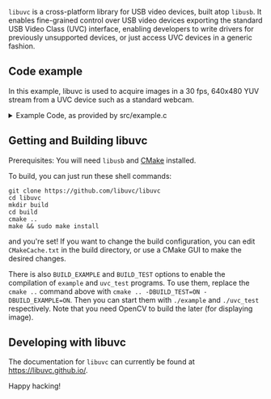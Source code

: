 `libuvc` is a cross-platform library for USB video devices, built atop `libusb`.
It enables fine-grained control over USB video devices exporting the standard USB Video Class
(UVC) interface, enabling developers to write drivers for previously unsupported devices,
or just access UVC devices in a generic fashion.

## Code example
In this example, libuvc is used to acquire images in a 30 fps, 640x480 YUV stream from a UVC device such as a standard webcam.
<details><summary>Example Code, as provided by src/example.c</summary>

```C
#include "libuvc/libuvc.h"
#include <stdio.h>
#include <unistd.h>

/* This callback function runs once per frame. Use it to perform any
 * quick processing you need, or have it put the frame into your application's
 * input queue. If this function takes too long, you'll start losing frames. */
void cb(uvc_frame_t *frame, void *ptr) {
  uvc_frame_t *bgr;
  uvc_error_t ret;
  enum uvc_frame_format *frame_format = (enum uvc_frame_format *)ptr;
  /* FILE *fp;
   * static int jpeg_count = 0;
   * static const char *H264_FILE = "iOSDevLog.h264";
   * static const char *MJPEG_FILE = ".jpeg";
   * char filename[16]; */

  /* We'll convert the image from YUV/JPEG to BGR, so allocate space */
  bgr = uvc_allocate_frame(frame->width * frame->height * 3);
  if (!bgr) {
    printf("unable to allocate bgr frame!\n");
    return;
  }

  printf("callback! frame_format = %d, width = %d, height = %d, length = %lu, ptr = %d\n",
    frame->frame_format, frame->width, frame->height, frame->data_bytes, (int) ptr);

  switch (frame->frame_format) {
  case UVC_FRAME_FORMAT_H264:
    /* use `ffplay H264_FILE` to play */
    /* fp = fopen(H264_FILE, "a");
     * fwrite(frame->data, 1, frame->data_bytes, fp);
     * fclose(fp); */
    break;
  case UVC_COLOR_FORMAT_MJPEG:
    /* sprintf(filename, "%d%s", jpeg_count++, MJPEG_FILE);
     * fp = fopen(filename, "w");
     * fwrite(frame->data, 1, frame->data_bytes, fp);
     * fclose(fp); */
    break;
  case UVC_COLOR_FORMAT_YUYV:
    /* Do the BGR conversion */
    ret = uvc_any2bgr(frame, bgr);
    if (ret) {
      uvc_perror(ret, "uvc_any2bgr");
      uvc_free_frame(bgr);
      return;
    }
    break;
  default:
    break;
  }

  if (frame->sequence % 30 == 0) {
    printf(" * got image %u\n",  frame->sequence);
  }

  /* Call a user function:
   *
   * my_type *my_obj = (*my_type) ptr;
   * my_user_function(ptr, bgr);
   * my_other_function(ptr, bgr->data, bgr->width, bgr->height);
   */

  /* Call a C++ method:
   *
   * my_type *my_obj = (*my_type) ptr;
   * my_obj->my_func(bgr);
   */

  /* Use opencv.highgui to display the image:
   * 
   * cvImg = cvCreateImageHeader(
   *     cvSize(bgr->width, bgr->height),
   *     IPL_DEPTH_8U,
   *     3);
   *
   * cvSetData(cvImg, bgr->data, bgr->width * 3); 
   *
   * cvNamedWindow("Test", CV_WINDOW_AUTOSIZE);
   * cvShowImage("Test", cvImg);
   * cvWaitKey(10);
   *
   * cvReleaseImageHeader(&cvImg);
   */

  uvc_free_frame(bgr);
}

int main(int argc, char **argv) {
  uvc_context_t *ctx;
  uvc_device_t *dev;
  uvc_device_handle_t *devh;
  uvc_stream_ctrl_t ctrl;
  uvc_error_t res;

  /* Initialize a UVC service context. Libuvc will set up its own libusb
   * context. Replace NULL with a libusb_context pointer to run libuvc
   * from an existing libusb context. */
  res = uvc_init(&ctx, NULL);

  if (res < 0) {
    uvc_perror(res, "uvc_init");
    return res;
  }

  puts("UVC initialized");

  /* Locates the first attached UVC device, stores in dev */
  res = uvc_find_device(
      ctx, &dev,
      0, 0, NULL); /* filter devices: vendor_id, product_id, "serial_num" */

  if (res < 0) {
    uvc_perror(res, "uvc_find_device"); /* no devices found */
  } else {
    puts("Device found");

    /* Try to open the device: requires exclusive access */
    res = uvc_open(dev, &devh);

    if (res < 0) {
      uvc_perror(res, "uvc_open"); /* unable to open device */
    } else {
      puts("Device opened");

      /* Print out a message containing all the information that libuvc
       * knows about the device */
      uvc_print_diag(devh, stderr);

      const uvc_format_desc_t *format_desc = uvc_get_format_descs(devh);
      const uvc_frame_desc_t *frame_desc = format_desc->frame_descs;
      enum uvc_frame_format frame_format;
      int width = 640;
      int height = 480;
      int fps = 30;

      switch (format_desc->bDescriptorSubtype) {
      case UVC_VS_FORMAT_MJPEG:
        frame_format = UVC_COLOR_FORMAT_MJPEG;
        break;
      case UVC_VS_FORMAT_FRAME_BASED:
        frame_format = UVC_FRAME_FORMAT_H264;
        break;
      default:
        frame_format = UVC_FRAME_FORMAT_YUYV;
        break;
      }

      if (frame_desc) {
        width = frame_desc->wWidth;
        height = frame_desc->wHeight;
        fps = 10000000 / frame_desc->dwDefaultFrameInterval;
      }

      printf("\nFirst format: (%4s) %dx%d %dfps\n", format_desc->fourccFormat, width, height, fps);

      /* Try to negotiate first stream profile */
      res = uvc_get_stream_ctrl_format_size(
          devh, &ctrl, /* result stored in ctrl */
          frame_format,
          width, height, fps /* width, height, fps */
      );

      /* Print out the result */
      uvc_print_stream_ctrl(&ctrl, stderr);

      if (res < 0) {
        uvc_perror(res, "get_mode"); /* device doesn't provide a matching stream */
      } else {
        /* Start the video stream. The library will call user function cb:
         *   cb(frame, (void *) 12345)
         */
        res = uvc_start_streaming(devh, &ctrl, cb, (void *) 12345, 0);

        if (res < 0) {
          uvc_perror(res, "start_streaming"); /* unable to start stream */
        } else {
          puts("Streaming...");

          /* enable auto exposure - see uvc_set_ae_mode documentation */
          puts("Enabling auto exposure ...");
          const uint8_t UVC_AUTO_EXPOSURE_MODE_AUTO = 2;
          res = uvc_set_ae_mode(devh, UVC_AUTO_EXPOSURE_MODE_AUTO);
          if (res == UVC_SUCCESS) {
            puts(" ... enabled auto exposure");
          } else if (res == UVC_ERROR_PIPE) {
            /* this error indicates that the camera does not support the full AE mode;
             * try again, using aperture priority mode (fixed aperture, variable exposure time) */
            puts(" ... full AE not supported, trying aperture priority mode");
            const uint8_t UVC_AUTO_EXPOSURE_MODE_APERTURE_PRIORITY = 8;
            res = uvc_set_ae_mode(devh, UVC_AUTO_EXPOSURE_MODE_APERTURE_PRIORITY);
            if (res < 0) {
              uvc_perror(res, " ... uvc_set_ae_mode failed to enable aperture priority mode");
            } else {
              puts(" ... enabled aperture priority auto exposure mode");
            }
          } else {
            uvc_perror(res, " ... uvc_set_ae_mode failed to enable auto exposure mode");
          }

          sleep(10); /* stream for 10 seconds */

          /* End the stream. Blocks until last callback is serviced */
          uvc_stop_streaming(devh);
          puts("Done streaming.");
        }
      }

      /* Release our handle on the device */
      uvc_close(devh);
      puts("Device closed");
    }

    /* Release the device descriptor */
    uvc_unref_device(dev);
  }

  /* Close the UVC context. This closes and cleans up any existing device handles,
   * and it closes the libusb context if one was not provided. */
  uvc_exit(ctx);
  puts("UVC exited");

  return 0;
}
```
</details>

## Getting and Building libuvc

Prerequisites: You will need `libusb` and [CMake](http://www.cmake.org/) installed.

To build, you can just run these shell commands:

    git clone https://github.com/libuvc/libuvc
    cd libuvc
    mkdir build
    cd build
    cmake ..
    make && sudo make install

and you're set! If you want to change the build configuration, you can edit `CMakeCache.txt`
in the build directory, or use a CMake GUI to make the desired changes.

There is also `BUILD_EXAMPLE` and `BUILD_TEST` options to enable the compilation of `example` and `uvc_test` programs. To use them, replace the `cmake ..` command above with `cmake .. -DBUILD_TEST=ON -DBUILD_EXAMPLE=ON`.
Then you can start them with `./example` and `./uvc_test` respectively. Note that you need OpenCV to build the later (for displaying image).

## Developing with libuvc

The documentation for `libuvc` can currently be found at https://libuvc.github.io/.

Happy hacking!
